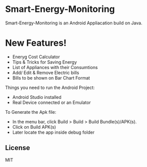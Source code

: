 # Smart-Energy-Monitoring
Smart-Energy-Monitoring is an Android Appliacation  build on Java.
# New Features!
  - Eneryg Cost Calculator
  - Tips & Tricks for Saving Energy
  - List of Appliances with their Consumtions 
  - Add/ Edit & Remove Electric bills 
  - Bills to be shown on Bar Chart Format

Things you need to run the Android Project:
  - Android Studio installed
  - Real Device connected or an Emulator 

To Generate the Apk file:
  - In the menu bar, click Build > Build >  Build Bundle(s)/APK(s).
  - Click on Build APK(s)
  - Later locate the app inside debug folder

License
----

MIT



